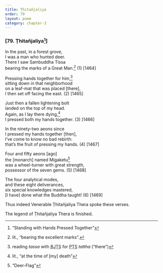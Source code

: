 ```yaml
---
title: Ṭhitañjaliya
order: 79
layout: poem
category: chapter-3
---
```


### \[79. Ṭhitañjaliya[^1]\]

In the past, in a forest grove,  
I was a man who hunted deer.  
There I saw Sambuddha Tissa  
bearing the marks of a Great Man.[^2] (1) \[1464\]

Pressing hands together for him,[^3]  
sitting down in that neighborhood  
on a leaf-mat that was placed \[there\],  
I then set off facing the east. (2) \[1465\]

Just then a fallen lightening bolt  
landed on the top of my head.  
Again, as I lay there dying,[^4]  
I pressed both my hands together. (3) \[1466\]

In the ninety-two aeons since  
I pressed my hands together \[then\],  
I’ve come to know no bad rebirth:  
that’s the fruit of pressing my hands. (4) \[1467\]

Four and fifty aeons \[ago\]  
the \[monarch\] named Migaketu[^5]  
was a wheel-turner with great strength,  
possessor of the seven gems. (5) \[1468\]

The four analytical modes,  
and these eight deliverances,  
six special knowledges mastered,  
\[I have\] done what the Buddha taught! (6) \[1469\]

Thus indeed Venerable Ṭhitañjaliya Thera spoke these verses.

The legend of Ṭhitañjaliya Thera is finished.

[^1]: “Standing with Hands Pressed Together”

[^2]: lit., “bearing the excellent marks”.

[^3]: reading *tassa* with <abbr title="Buddha Jayanthi Tripitaka Series">BJTS</abbr> for <abbr title="Pali Text Society">PTS</abbr> *tattha* (“there”)

[^4]: lit., “at the time of \[my\] death”

[^5]: “Deer-Flag”
